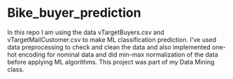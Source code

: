 # Bike_buyer_prediction
In this repo I am using the data vTargetBuyers.csv and vTargetMailCustomer.csv to make ML classification prediction.
I've used data preprocessing to check and clean the data and also implemented one-hot encoding for nominal data and did min-max normalization of the data before applying ML algorithms.
This project was part of my Data Mining class. 